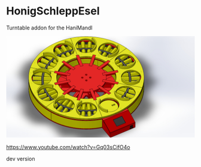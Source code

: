 # HonigSchleppEsel
Turntable addon for the HaniMandl

![Schleppi_1](./Hardware/Pictures/3D-Parts/Drehteller.JPG)

https://www.youtube.com/watch?v=Gq03sCifO4o

dev version

